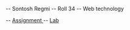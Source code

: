 -- Sontosh Regmi
-- Roll 34
-- Web technology

-- [Assignment ](https://github.com/Santosh0607/wt-lab-assignment/tree/main/Assignment)
-- [Lab](https://github.com/Santosh0607/wt-lab-assignment/tree/main/Lab)

